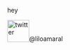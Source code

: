 <p>hey</p>

<p>
<img align="middle" width="50" height="50" src="https://image.flaticon.com/icons/png/512/124/124021.png" alt="twitter" style="float:left;width:50px;height:50px;align:middle"> <br></br>
  @liloamaral
</p>
